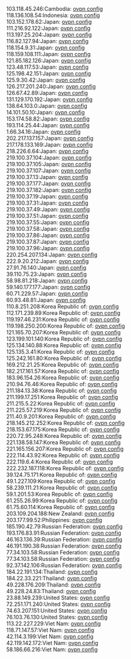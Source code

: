 103.118.45.246:Cambodia: [ovpn config](vpn/103_118_45_246.ovpn)  
118.136.108.54:Indonesia: [ovpn config](vpn/118_136_108_54.ovpn)  
103.152.178.62:Japan: [ovpn config](vpn/103_152_178_62.ovpn)  
111.216.92.122:Japan: [ovpn config](vpn/111_216_92_122.ovpn)  
113.197.25.204:Japan: [ovpn config](vpn/113_197_25_204.ovpn)  
116.82.127.94:Japan: [ovpn config](vpn/116_82_127_94.ovpn)  
118.154.9.31:Japan: [ovpn config](vpn/118_154_9_31.ovpn)  
118.159.108.111:Japan: [ovpn config](vpn/118_159_108_111.ovpn)  
121.85.182.126:Japan: [ovpn config](vpn/121_85_182_126.ovpn)  
123.48.117.53:Japan: [ovpn config](vpn/123_48_117_53.ovpn)  
125.198.42.151:Japan: [ovpn config](vpn/125_198_42_151.ovpn)  
125.9.30.42:Japan: [ovpn config](vpn/125_9_30_42.ovpn)  
126.217.201.240:Japan: [ovpn config](vpn/126_217_201_240.ovpn)  
126.67.42.89:Japan: [ovpn config](vpn/126_67_42_89.ovpn)  
131.129.170.192:Japan: [ovpn config](vpn/131_129_170_192.ovpn)  
138.64.103.0:Japan: [ovpn config](vpn/138_64_103_0.ovpn)  
14.101.50.10:Japan: [ovpn config](vpn/14_101_50_10.ovpn)  
153.174.58.82:Japan: [ovpn config](vpn/153_174_58_82.ovpn)  
193.114.25.44:Japan: [ovpn config](vpn/193_114_25_44.ovpn)  
1.66.34.16:Japan: [ovpn config](vpn/1_66_34_16.ovpn)  
202.217.137.157:Japan: [ovpn config](vpn/202_217_137_157.ovpn)  
217.178.133.169:Japan: [ovpn config](vpn/217_178_133_169.ovpn)  
218.226.6.64:Japan: [ovpn config](vpn/218_226_6_64.ovpn)  
219.100.37.104:Japan: [ovpn config](vpn/219_100_37_104.ovpn)  
219.100.37.105:Japan: [ovpn config](vpn/219_100_37_105.ovpn)  
219.100.37.107:Japan: [ovpn config](vpn/219_100_37_107.ovpn)  
219.100.37.13:Japan: [ovpn config](vpn/219_100_37_13.ovpn)  
219.100.37.177:Japan: [ovpn config](vpn/219_100_37_177.ovpn)  
219.100.37.182:Japan: [ovpn config](vpn/219_100_37_182.ovpn)  
219.100.37.19:Japan: [ovpn config](vpn/219_100_37_19.ovpn)  
219.100.37.31:Japan: [ovpn config](vpn/219_100_37_31.ovpn)  
219.100.37.49:Japan: [ovpn config](vpn/219_100_37_49.ovpn)  
219.100.37.51:Japan: [ovpn config](vpn/219_100_37_51.ovpn)  
219.100.37.55:Japan: [ovpn config](vpn/219_100_37_55.ovpn)  
219.100.37.58:Japan: [ovpn config](vpn/219_100_37_58.ovpn)  
219.100.37.86:Japan: [ovpn config](vpn/219_100_37_86.ovpn)  
219.100.37.87:Japan: [ovpn config](vpn/219_100_37_87.ovpn)  
219.100.37.96:Japan: [ovpn config](vpn/219_100_37_96.ovpn)  
220.254.207.134:Japan: [ovpn config](vpn/220_254_207_134.ovpn)  
222.9.20.212:Japan: [ovpn config](vpn/222_9_20_212.ovpn)  
27.91.76.140:Japan: [ovpn config](vpn/27_91_76_140.ovpn)  
39.110.75.23:Japan: [ovpn config](vpn/39_110_75_23.ovpn)  
58.98.81.218:Japan: [ovpn config](vpn/58_98_81_218.ovpn)  
59.140.177.177:Japan: [ovpn config](vpn/59_140_177_177.ovpn)  
60.71.229.57:Japan: [ovpn config](vpn/60_71_229_57.ovpn)  
60.93.48.81:Japan: [ovpn config](vpn/60_93_48_81.ovpn)  
110.8.251.208:Korea Republic of: [ovpn config](vpn/110_8_251_208.ovpn)  
112.171.239.89:Korea Republic of: [ovpn config](vpn/112_171_239_89.ovpn)  
119.197.46.231:Korea Republic of: [ovpn config](vpn/119_197_46_231.ovpn)  
119.198.250.200:Korea Republic of: [ovpn config](vpn/119_198_250_200.ovpn)  
121.165.70.207:Korea Republic of: [ovpn config](vpn/121_165_70_207.ovpn)  
123.199.101.140:Korea Republic of: [ovpn config](vpn/123_199_101_140.ovpn)  
125.134.140.88:Korea Republic of: [ovpn config](vpn/125_134_140_88.ovpn)  
125.135.3.41:Korea Republic of: [ovpn config](vpn/125_135_3_41.ovpn)  
125.242.161.80:Korea Republic of: [ovpn config](vpn/125_242_161_80.ovpn)  
169.212.21.25:Korea Republic of: [ovpn config](vpn/169_212_21_25.ovpn)  
182.217.161.57:Korea Republic of: [ovpn config](vpn/182_217_161_57.ovpn)  
183.96.154.26:Korea Republic of: [ovpn config](vpn/183_96_154_26.ovpn)  
210.94.76.46:Korea Republic of: [ovpn config](vpn/210_94_76_46.ovpn)  
211.184.13.38:Korea Republic of: [ovpn config](vpn/211_184_13_38.ovpn)  
211.199.17.251:Korea Republic of: [ovpn config](vpn/211_199_17_251.ovpn)  
211.215.5.22:Korea Republic of: [ovpn config](vpn/211_215_5_22.ovpn)  
211.225.57.219:Korea Republic of: [ovpn config](vpn/211_225_57_219.ovpn)  
211.40.9.201:Korea Republic of: [ovpn config](vpn/211_40_9_201.ovpn)  
218.145.212.252:Korea Republic of: [ovpn config](vpn/218_145_212_252.ovpn)  
218.153.67.175:Korea Republic of: [ovpn config](vpn/218_153_67_175.ovpn)  
220.72.95.248:Korea Republic of: [ovpn config](vpn/220_72_95_248.ovpn)  
221.138.58.147:Korea Republic of: [ovpn config](vpn/221_138_58_147.ovpn)  
221.165.156.207:Korea Republic of: [ovpn config](vpn/221_165_156_207.ovpn)  
222.114.43.92:Korea Republic of: [ovpn config](vpn/222_114_43_92.ovpn)  
222.119.6.4:Korea Republic of: [ovpn config](vpn/222_119_6_4.ovpn)  
222.232.187.118:Korea Republic of: [ovpn config](vpn/222_232_187_118.ovpn)  
39.124.75.171:Korea Republic of: [ovpn config](vpn/39_124_75_171.ovpn)  
49.1.227.109:Korea Republic of: [ovpn config](vpn/49_1_227_109.ovpn)  
58.239.111.21:Korea Republic of: [ovpn config](vpn/58_239_111_21.ovpn)  
59.1.201.53:Korea Republic of: [ovpn config](vpn/59_1_201_53.ovpn)  
61.255.26.99:Korea Republic of: [ovpn config](vpn/61_255_26_99.ovpn)  
61.75.60.114:Korea Republic of: [ovpn config](vpn/61_75_60_114.ovpn)  
203.109.204.188:New Zealand: [ovpn config](vpn/203_109_204_188.ovpn)  
203.177.99.52:Philippines: [ovpn config](vpn/203_177_99_52.ovpn)  
185.190.42.79:Russian Federation: [ovpn config](vpn/185_190_42_79.ovpn)  
193.176.83.91:Russian Federation: [ovpn config](vpn/193_176_83_91.ovpn)  
46.163.136.39:Russian Federation: [ovpn config](vpn/46_163_136_39.ovpn)  
46.191.190.38:Russian Federation: [ovpn config](vpn/46_191_190_38.ovpn)  
77.34.103.58:Russian Federation: [ovpn config](vpn/77_34_103_58.ovpn)  
77.34.103.58:Russian Federation: [ovpn config](vpn/77_34_103_58.ovpn)  
92.37.142.106:Russian Federation: [ovpn config](vpn/92_37_142_106.ovpn)  
184.22.191.134:Thailand: [ovpn config](vpn/184_22_191_134.ovpn)  
184.22.33.221:Thailand: [ovpn config](vpn/184_22_33_221.ovpn)  
49.228.176.209:Thailand: [ovpn config](vpn/49_228_176_209.ovpn)  
49.228.24.83:Thailand: [ovpn config](vpn/49_228_24_83.ovpn)  
23.88.149.239:United States: [ovpn config](vpn/23_88_149_239.ovpn)  
72.251.171.240:United States: [ovpn config](vpn/72_251_171_240.ovpn)  
74.63.207.151:United States: [ovpn config](vpn/74_63_207_151.ovpn)  
76.103.76.130:United States: [ovpn config](vpn/76_103_76_130.ovpn)  
113.22.227.229:Viet Nam: [ovpn config](vpn/113_22_227_229.ovpn)  
118.71.147.57:Viet Nam: [ovpn config](vpn/118_71_147_57.ovpn)  
42.114.3.199:Viet Nam: [ovpn config](vpn/42_114_3_199.ovpn)  
42.119.142.172:Viet Nam: [ovpn config](vpn/42_119_142_172.ovpn)  
58.186.66.216:Viet Nam: [ovpn config](vpn/58_186_66_216.ovpn)  

